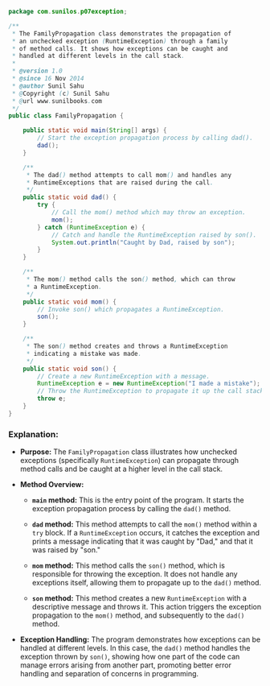 
```java
package com.sunilos.p07exception;

/**
 * The FamilyPropagation class demonstrates the propagation of 
 * an unchecked exception (RuntimeException) through a family 
 * of method calls. It shows how exceptions can be caught and 
 * handled at different levels in the call stack.
 * 
 * @version 1.0
 * @since 16 Nov 2014
 * @author Sunil Sahu
 * @Copyright (c) Sunil Sahu
 * @url www.sunilbooks.com
 */
public class FamilyPropagation {

    public static void main(String[] args) {
        // Start the exception propagation process by calling dad().
        dad();
    }

    /**
     * The dad() method attempts to call mom() and handles any 
     * RuntimeExceptions that are raised during the call.
     */
    public static void dad() {
        try {
            // Call the mom() method which may throw an exception.
            mom();
        } catch (RuntimeException e) {
            // Catch and handle the RuntimeException raised by son().
            System.out.println("Caught by Dad, raised by son");
        }
    }

    /**
     * The mom() method calls the son() method, which can throw 
     * a RuntimeException.
     */
    public static void mom() {
        // Invoke son() which propagates a RuntimeException.
        son();
    }

    /**
     * The son() method creates and throws a RuntimeException 
     * indicating a mistake was made.
     */
    public static void son() {
        // Create a new RuntimeException with a message.
        RuntimeException e = new RuntimeException("I made a mistake");
        // Throw the RuntimeException to propagate it up the call stack.
        throw e;
    }
}
```

### Explanation:

- **Purpose:** The `FamilyPropagation` class illustrates how unchecked exceptions (specifically `RuntimeException`) can propagate through method calls and be caught at a higher level in the call stack.

- **Method Overview:**
  - **`main` method:** This is the entry point of the program. It starts the exception propagation process by calling the `dad()` method.
  
  - **`dad` method:** This method attempts to call the `mom()` method within a `try` block. If a `RuntimeException` occurs, it catches the exception and prints a message indicating that it was caught by "Dad," and that it was raised by "son."
  
  - **`mom` method:** This method calls the `son()` method, which is responsible for throwing the exception. It does not handle any exceptions itself, allowing them to propagate up to the `dad()` method.

  - **`son` method:** This method creates a new `RuntimeException` with a descriptive message and throws it. This action triggers the exception propagation to the `mom()` method, and subsequently to the `dad()` method.

- **Exception Handling:** The program demonstrates how exceptions can be handled at different levels. In this case, the `dad()` method handles the exception thrown by `son()`, showing how one part of the code can manage errors arising from another part, promoting better error handling and separation of concerns in programming.

